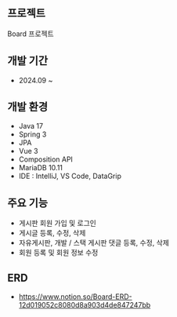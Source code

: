 ## 프로젝트
Board 프로젝트

## 개발 기간
- 2024.09 ~

## 개발 환경
- Java 17
- Spring 3
- JPA
- Vue 3
- Composition API
- MariaDB 10.11
- IDE : IntelliJ, VS Code, DataGrip

## 주요 기능
- 게시판 회원 가입 및 로그인
- 게시글 등록, 수정, 삭제
- 자유게시판, 개발 / 스택 게시판 댓글 등록, 수정, 삭제
- 회원 등록 및 회원 정보 수정

## ERD
- https://www.notion.so/Board-ERD-12d019052c8080d8a903d4de847247bb
